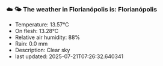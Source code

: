 ### ☁️ 🌤️  The weather in Florianópolis is: Florianópolis

- Temperature: 13.57°C
- On flesh: 13.28°C
- Relative air humidity: 88%
- Rain: 0.0 mm
- Description: Clear sky
- last updated: 2025-07-21T07:26:32.640341

